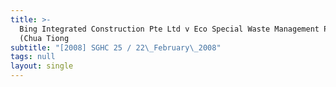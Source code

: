 ```yaml
---
title: >-
  Bing Integrated Construction Pte Ltd v Eco Special Waste Management Pte Ltd
  (Chua Tiong
subtitle: "[2008] SGHC 25 / 22\_February\_2008"
tags: null
layout: single
---
```



